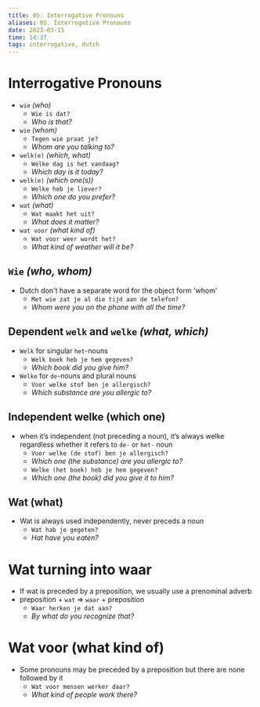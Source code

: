 ```yaml
---
title: 05. Interrogative Pronouns
aliases: 05. Interrogative Pronouns
date: 2023-03-15
time: 14:37
tags: interrogative, dutch
---
```


# Interrogative Pronouns

-   `wie` _(who)_
    -   `Wie is dat?`
    -   _Who is that?_
-   `wie` _(whom)_
    -   `Tegen wie praat je?`
    -   _Whom are you talking to?_
-   `welk(e)` _(which, what)_
    -   `Welke dag is het vandaag?`
    -   _Which day is it today?_
-   `welk(e)` _(which one(s))_
    -   `Welke heb je liever?`
    -   _Which one do you prefer?_
-   `wat` _(what)_
    -   `Wat maakt het uit?`
    -   _What does it matter?_
-   `wat voor` _(what kind of)_
    -   `Wat voor weer wordt het?`
    -   _What kind of weather will it be?_

## `Wie` _(who, whom)_

-   Dutch don't have a separate word for the object form 'whom'
    -   `Met wie zat je al die tijd aan de telefon?`
    -   _Whom were you on the phone with all the time?_

## Dependent `welk` and `welke` _(what, which)_

-   `Welk` for singular `het`-nouns
    -   `Welk boek heb je hem gegeven?`
    -   _Which book did you give him?_
-   `Welke` for `de`-nouns and plural nouns
    -   `Voor welke stof ben je allergisch?`
    -   _Which substance are you allergic to?_

## Independent welke (which one)

-   when it’s independent (not preceding a noun), it’s always welke regardless whether it refers to `de-` or `het-` noun
    -   `Voor welke (de stof) ben je allergisch?`
    -   _Which one (the substance) are you allergic to?_
    -   `Welke (het boek) heb je hem gegeven?`
    -   _Which one (the book) did you give it to him?_

## Wat (what)

-   Wat is always used independently, never preceds a noun
    -   `Wat hab je gegeten?`
    -   _Hat have you eaten?_

# Wat turning into waar

-   If wat is preceded by a preposition, we usually use a prenominal adverb
-   preposition + `wat` ⇒ `waar` + preposition
    -   `Waar herken je dat aan?`
    -   _By what do you recognize that?_

# Wat voor (what kind of)

-   Some pronouns may be preceded by a preposition but there are none followed by it
    -   `Wat voor mensen werker daar?`
    -   _What kind of people work there?_
